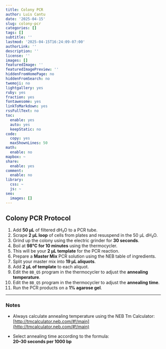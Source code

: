 ```yaml
---
title: Colony PCR
author: Luis Cantu
date: '2025-04-15'
slug: colony-pcr
categories: []
tags: []
subtitle: ''
lastmod: '2025-04-15T16:24:09-07:00'
authorLink: ''
description: ''
license: ''
images: []
featuredImage: ''
featuredImagePreview: ''
hiddenFromHomePage: no
hiddenFromSearch: no
twemoji: no
lightgallery: yes
ruby: yes
fraction: yes
fontawesome: yes
linkToMarkdown: yes
rssFullText: no
toc:
  enable: yes
  auto: yes
  keepStatic: no
code:
  copy: yes
  maxShownLines: 50
math:
  enable: no
mapbox: ~
share:
  enable: yes
comment:
  enable: no
library:
  css: ~
  js: ~
seo:
  images: []
---
```

## Colony PCR Protocol

1. Add **50 µL** of filtered dH₂O to a PCR tube.  
2. Scrape **2 µL loop** of cells from plates and resuspend in the 50 µL dH₂O.  
3. Grind up the colony using the electric grinder for **30 seconds**.  
4. Boil at **98°C for 10 minutes** using the thermocycler.  
5. This will be your **2 µL template** for the PCR reaction.  
6. Prepare a **Master Mix** PCR solution using the NEB table of ingredients.  
7. Split your master mix into **19 µL aliquots**.  
8. Add **2 µL of template** to each aliquot.  
9. Edit the `BB_Q5` program in the thermocycler to adjust the **annealing temperature**.  
10. Edit the `BB_Q5` program in the thermocycler to adjust the **annealing time**.  
11. Run the PCR products on a **1% agarose gel**.

---

### Notes

- Always calculate annealing temperature using the NEB Tm Calculator:  
  [http://tmcalculator.neb.com/#!/main](http://tmcalculator.neb.com/#!/main)

- Select annealing time according to the formula:  
  **20–30 seconds per 1000 bp**
<!--more-->

